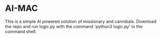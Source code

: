 # AI-MAC
This is a simple AI powered solution of missionary and cannibals.
Download the repo and run logic.py with the command 'python3 logic.py' in the command shell.
